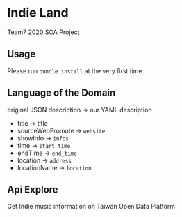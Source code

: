 # Indie Land
Team7 2020 SOA Project

## Usage
Please run `bundle install` at the very first time.

## Language of the Domain
original JSON description -> our YAML description
- title -> title
- sourceWebPromote -> `website`
- showInfo -> `infos`
- time -> `start_time`
- endTime -> `end_time`
- location -> `address`
- locationName -> `location`

## Api Explore
Get Indie music information on Taiwan Open Data Platform
